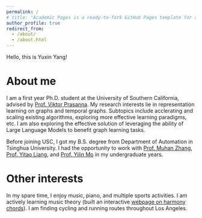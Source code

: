 ```yaml
---
permalink: /
# title: "Academic Pages is a ready-to-fork GitHub Pages template for academic personal websites"
author_profile: true
redirect_from: 
  - /about/
  - /about.html
---
```

Hello, this is Yuxin Yang!

About me
======
I am a first year Ph.D. student at the University of Southern California, advised by [Prof. Viktor Prasanna](https://sites.usc.edu/prasanna/). My research interests lie in representation learning on graphs and temporal graphs. Subtopics include acclerating and scaling existing algorithms, exploring more effective learning paradigms, etc. I am also exploring the effective solution of leveraging the ability of Large Language Models to benefit graph learning tasks.

Before joining USC, I got my B.S. degree from Department of Automation in Tsinghua University. I had the opportunity to work with [Prof. Muhan Zhang](https://muhanzhang.github.io/), [Prof. Yitao Liang](https://scholar.google.com/citations?user=KVzR1XEAAAAJ&hl=en), and [Prof. Yilin Mo](https://yilinmo.github.io/) in my undergraduate years.

Other interests
======
In my spare time, I enjoy music, piano, and multiple sports activities. I am actively learning music theory (built an interactive [webpage on harmony chords](https://yang-yuxin.github.io/easychord/)). 
I am finding cycling and running routes throughout Los Angeles. 

